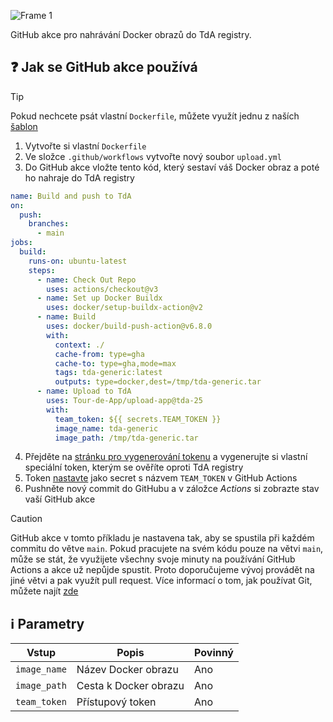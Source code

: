 ![Frame 1](https://github.com/user-attachments/assets/4b8145b6-db05-415b-9d1c-511b88dfff83)

GitHub akce pro nahrávání Docker obrazů do TdA registry.

## ❓ Jak se GitHub akce používá

> [!TIP]
> Pokud nechcete psát vlastní `Dockerfile`, můžete využít jednu z naších [šablon](https://github.com/orgs/Tour-de-App/repositories?type=source&q=template:true+archived:false)

1. Vytvořte si vlastní `Dockerfile`
2. Ve složce `.github/workflows` vytvořte nový soubor `upload.yml`
3. Do GitHub akce vložte tento kód, který sestaví váš Docker obraz a poté ho nahraje do TdA registry
```yml
name: Build and push to TdA
on:
  push:
    branches:
      - main
jobs:
  build:
    runs-on: ubuntu-latest
    steps:
      - name: Check Out Repo
        uses: actions/checkout@v3
      - name: Set up Docker Buildx
        uses: docker/setup-buildx-action@v2
      - name: Build
        uses: docker/build-push-action@v6.8.0
        with:
          context: ./
          cache-from: type=gha
          cache-to: type=gha,mode=max
          tags: tda-generic:latest
          outputs: type=docker,dest=/tmp/tda-generic.tar
      - name: Upload to TdA
        uses: Tour-de-App/upload-app@tda-25
        with:
          team_token: ${{ secrets.TEAM_TOKEN }}
          image_name: tda-generic
          image_path: /tmp/tda-generic.tar
```
4. Přejděte na [stránku pro vygenerování tokenu](https://odevzdavani.tourdeapp.cz/team-token) a vygenerujte si vlastní speciální token, kterým se ověříte oproti TdA registry
5. Token [nastavte](https://docs.github.com/en/actions/security-for-github-actions/security-guides/using-secrets-in-github-actions#creating-secrets-for-a-repository) jako secret s názvem `TEAM_TOKEN` v GitHub Actions
6. Pushněte nový commit do GitHubu a v záložce *Actions* si zobrazte stav vaší GitHub akce



> [!CAUTION]
> GitHub akce v tomto příkladu je nastavena tak, aby se spustila při každém commitu do větve `main`. Pokud pracujete na svém kódu pouze na větvi `main`, může se stát, že využijete všechny svoje minuty na používání GitHub Actions a akce už nepůjde spustit. Proto doporučujeme vývoj provádět na jiné větvi a pak využít pull request. Více informací o tom, jak používat Git, můžete najít [zde](https://tourdeapp.cz/webinare/odevzdej-a-otestuj-git-github-a-testovaci-platforma)

## ℹ️ Parametry
| Vstup | Popis | Povinný |
|-------|-------|---------|
| `image_name` | Název Docker obrazu | Ano | 
| `image_path` | Cesta k Docker obrazu | Ano | 
| `team_token` | Přístupový token | Ano |

